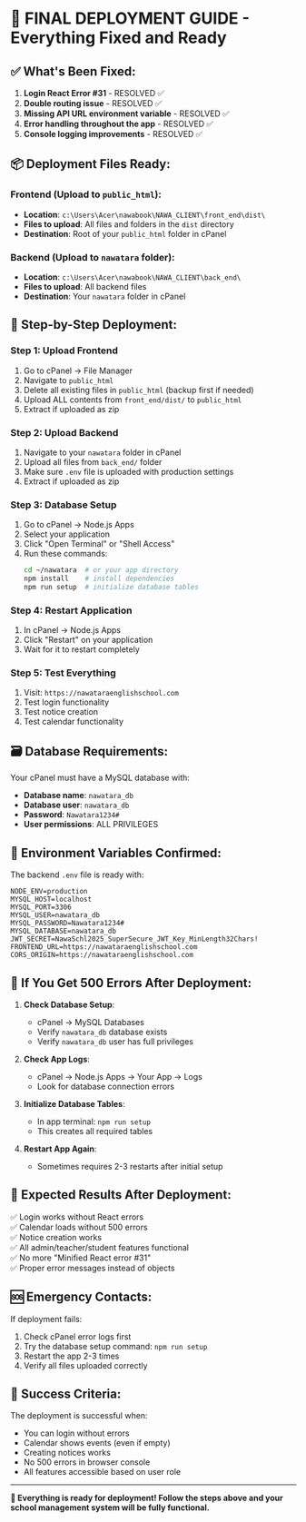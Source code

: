 # 🚀 FINAL DEPLOYMENT GUIDE - Everything Fixed and Ready

## ✅ What's Been Fixed:
1. **Login React Error #31** - RESOLVED ✅
2. **Double routing issue** - RESOLVED ✅
3. **Missing API URL environment variable** - RESOLVED ✅
4. **Error handling throughout the app** - RESOLVED ✅
5. **Console logging improvements** - RESOLVED ✅

## 📦 Deployment Files Ready:

### Frontend (Upload to `public_html`):
- **Location**: `c:\Users\Acer\nawabook\NAWA_CLIENT\front_end\dist\`
- **Files to upload**: All files and folders in the `dist` directory
- **Destination**: Root of your `public_html` folder in cPanel

### Backend (Upload to `nawatara` folder):
- **Location**: `c:\Users\Acer\nawabook\NAWA_CLIENT\back_end\`
- **Files to upload**: All backend files
- **Destination**: Your `nawatara` folder in cPanel

## 🔧 Step-by-Step Deployment:

### Step 1: Upload Frontend
1. Go to cPanel → File Manager
2. Navigate to `public_html`
3. Delete all existing files in `public_html` (backup first if needed)
4. Upload ALL contents from `front_end/dist/` to `public_html`
5. Extract if uploaded as zip

### Step 2: Upload Backend
1. Navigate to your `nawatara` folder in cPanel
2. Upload all files from `back_end/` folder
3. Make sure `.env` file is uploaded with production settings
4. Extract if uploaded as zip

### Step 3: Database Setup
1. Go to cPanel → Node.js Apps
2. Select your application
3. Click "Open Terminal" or "Shell Access"
4. Run these commands:
   ```bash
   cd ~/nawatara  # or your app directory
   npm install    # install dependencies
   npm run setup  # initialize database tables
   ```

### Step 4: Restart Application
1. In cPanel → Node.js Apps
2. Click "Restart" on your application
3. Wait for it to restart completely

### Step 5: Test Everything
1. Visit: `https://nawataraenglishschool.com`
2. Test login functionality
3. Test notice creation
4. Test calendar functionality

## 🗃️ Database Requirements:

Your cPanel must have a MySQL database with:
- **Database name**: `nawatara_db`
- **Database user**: `nawatara_db`
- **Password**: `Nawatara1234#`
- **User permissions**: ALL PRIVILEGES

## 🔐 Environment Variables Confirmed:

The backend `.env` file is ready with:
```env
NODE_ENV=production
MYSQL_HOST=localhost
MYSQL_PORT=3306
MYSQL_USER=nawatara_db
MYSQL_PASSWORD=Nawatara1234#
MYSQL_DATABASE=nawatara_db
JWT_SECRET=NawaSchl2025_SuperSecure_JWT_Key_MinLength32Chars!
FRONTEND_URL=https://nawataraenglishschool.com
CORS_ORIGIN=https://nawataraenglishschool.com
```

## 🚨 If You Get 500 Errors After Deployment:

1. **Check Database Setup**:
   - cPanel → MySQL Databases
   - Verify `nawatara_db` database exists
   - Verify `nawatara_db` user has full privileges

2. **Check App Logs**:
   - cPanel → Node.js Apps → Your App → Logs
   - Look for database connection errors

3. **Initialize Database Tables**:
   - In app terminal: `npm run setup`
   - This creates all required tables

4. **Restart App Again**:
   - Sometimes requires 2-3 restarts after initial setup

## 📱 Expected Results After Deployment:

✅ Login works without React errors  
✅ Calendar loads without 500 errors  
✅ Notice creation works  
✅ All admin/teacher/student features functional  
✅ No more "Minified React error #31"  
✅ Proper error messages instead of objects  

## 🆘 Emergency Contacts:

If deployment fails:
1. Check cPanel error logs first
2. Try the database setup command: `npm run setup`
3. Restart the app 2-3 times
4. Verify all files uploaded correctly

## 🎯 Success Criteria:

The deployment is successful when:
- You can login without errors
- Calendar shows events (even if empty)
- Creating notices works
- No 500 errors in browser console
- All features accessible based on user role

---

**🎉 Everything is ready for deployment! Follow the steps above and your school management system will be fully functional.**

